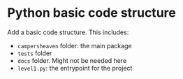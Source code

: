 # Python basic code structure

Add a basic code structure. This includes:

- `campersheaven` folder: the main package
- `tests` folder
- `docs` folder. Might not be needed here
- `level1.py`: the entrypoint for the project
